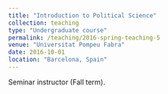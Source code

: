 ```yaml
---
title: "Introduction to Political Science"
collection: teaching
type: "Undergraduate course"
permalink: /teaching/2016-spring-teaching-5
venue: "Universitat Pompeu Fabra"
date: 2016-10-01
location: "Barcelona, Spain"
---
```


Seminar instructor (Fall term).
